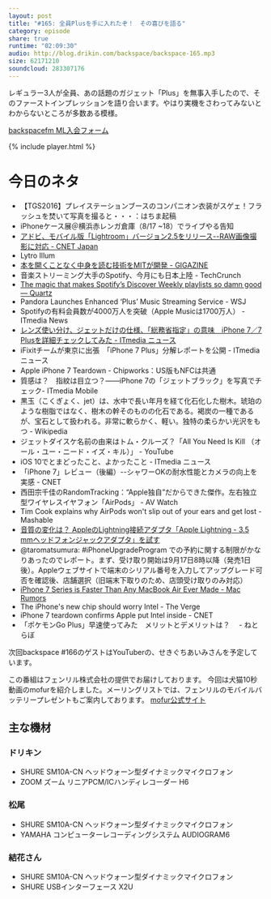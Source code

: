 ```yaml
---
layout: post
title: "#165: 全員Plusを手に入れたぞ！　その喜びを語る"
category: episode
share: true
runtime: "02:09:30"
audio: http://blog.drikin.com/backspace/backspace-165.mp3
size: 62171210
soundcloud: 283307176
---
```


レギュラー3人が全員、あの話題のガジェット「Plus」を無事入手したので、そのファーストインプレッションを語り合います。やはり実機をさわってみないとわからないところが多数ある模様。

[backspacefm ML入会フォーム](http://backspace.us11.list-manage.com/subscribe?u=09c933bd3997c1d16dbed156a&id=84b6529b91)

{% include player.html %}

# 今日のネタ

* 【TGS2016】プレイステーションブースのコンパニオン衣装がスゲェ！フラッシュを焚いて写真を撮ると・・・：はちま起稿
* iPhoneケース展＠横浜赤レンガ倉庫（8/17 ~18）でライブやる告知
* [アドビ、モバイル版「Lightroom」バージョン2.5をリリース--RAW画像撮影に対応 - CNET Japan](http://japan.cnet.com/news/service/35089114/)
* Lytro Illum
* [本を開くことなく中身を読む技術をMITが開発 - GIGAZINE](http://gigazine.net/news/20160914-reading-through-closed-book/)
* 音楽ストリーミング大手のSpotify、今月にも日本上陸 - TechCrunch
* [The magic that makes Spotify’s Discover Weekly playlists so damn good — Quartz](http://qz.com/571007/the-magic-that-makes-spotifys-discover-weekly-playlists-so-damn-good/)
* Pandora Launches Enhanced ‘Plus’ Music Streaming Service - WSJ
* Spotifyの有料会員数が4000万人を突破（Apple Musicは1700万人） - ITmedia News
* [レンズ使い分け、ジェットだけの仕様、「総務省指定」の意味　iPhone 7／7 Plusを詳細チェックしてみた - ITmedia ニュース](http://www.itmedia.co.jp/news/articles/1609/16/news092.html)
* iFixitチームが東京に出張　「iPhone 7 Plus」分解レポートを公開 - ITmedia ニュース
* Apple iPhone 7 Teardown - Chipworks：US版もNFCは共通
* 質感は？　指紋は目立つ？――iPhone 7の「ジェットブラック」を写真でチェック- ITmedia Mobile
* 黒玉（こくぎょく、jet）は、水中で長い年月を経て化石化した樹木。琥珀のような樹脂ではなく、樹木の幹そのものの化石である。褐炭の一種であるが、宝石として扱われる。非常に軟らかく、軽い。独特の柔らかい光沢をもつ - Wikipedia
* ジェットダイスケ名前の由来はトム・クルーズ？「All You Need Is Kill （オール・ユー・ニード・イズ・キル）」 - YouTube
* iOS 10でとまどったこと、よかったこと - ITmedia ニュース
* 「iPhone 7」レビュー（後編）--シャワーOKの耐水性能とカメラの向上を実感 - CNET
* 西田宗千佳のRandomTracking：“Apple独自”だからできた傑作。左右独立型ワイヤレスイヤフォン「AirPods」 - AV Watch
* Tim Cook explains why AirPods won't slip out of your ears and get lost - Mashable
* [音質の変化は？ AppleのLightning接続アダプタ「Apple Lightning - 3.5 mmヘッドフォンジャックアダプタ」を試す](http://www.itmedia.co.jp/news/articles/1609/16/news140.html)
* @taromatsumura: #iPhoneUpgradeProgram での予約に関する制限がかなりあったのでレポート。まず、受け取り開始は9月17日8時以降（発売1日後）。Appleウェブサイトで端末のシリアル番号を入力してアップグレード可否を確認後、店舗選択（旧端末下取りのため、店頭受け取りのみ対応）
* [iPhone 7 Series is Faster Than Any MacBook Air Ever Made - Mac Rumors](http://www.macrumors.com/2016/09/15/iphone-7-faster-than-macbook-air/)
* The iPhone's new chip should worry Intel - The Verge
* iPhone 7 teardown confirms Apple put Intel inside - CNET
* 「ポケモンGo Plus」早速使ってみた　メリットとデメリットは？　 - ねとらぼ

次回backspace #166のゲストはYouTuberの、せきぐちあいみさんを予定しています。

この番組はフェンリル株式会社の提供でお届けしております。
今回は犬猫10秒動画のmofurを紹介しました。メーリングリストでは、フェンリルのモバイルバッテリープレゼントもご案内しております。
[mofur公式サイト](https://mofur.tv/)


## 主な機材

### ドリキン

* SHURE  SM10A-CN ヘッドウォーン型ダイナミックマイクロフォン
* ZOOM ズーム リニアPCM/ICハンディレコーダー H6

### 松尾

* SHURE  SM10A-CN ヘッドウォーン型ダイナミックマイクロフォン
* YAMAHA コンピューターレコーディングシステム AUDIOGRAM6

### 結花さん

* SHURE SM10A-CN ヘッドウォーン型ダイナミックマイクロフォン
* SHURE USBインターフェース X2U
